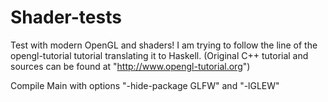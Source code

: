 Shader-tests
============

Test with modern OpenGL and shaders! I am trying to follow the
line of the opengl-tutorial tutorial translating it to Haskell.
(Original C++ tutorial and sources can be found at "http://www.opengl-tutorial.org")

Compile Main with options "-hide-package GLFW" and "-lGLEW"
